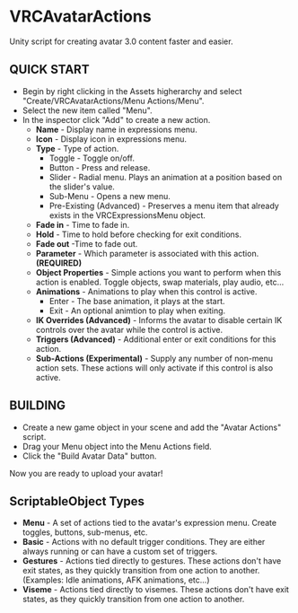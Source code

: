 # VRCAvatarActions
Unity script for creating avatar 3.0 content faster and easier.

## QUICK START

- Begin by right clicking in the Assets higherarchy and select "Create/VRCAvatarActions/Menu Actions/Menu".
- Select the new item called "Menu".
- In the inspector click "Add" to create a new action.
    - **Name** - Display name in expressions menu.
    - **Icon** - Display icon in expressions menu.
    - **Type** - Type of action.
      - Toggle - Toggle on/off.
      - Button - Press and release.
      - Slider - Radial menu.  Plays an animation at a position based on the slider's value.
      - Sub-Menu - Opens a new menu.
      - Pre-Existing (Advanced) - Preserves a menu item that already exists in the VRCExpressionsMenu object.
    - **Fade in** - Time to fade in.
    - **Hold** - Time to hold before checking for exit conditions.
    - **Fade out** -Time to fade out.
    - **Parameter** - Which parameter is associated with this action. **(REQUIRED)**
    - **Object Properties** - Simple actions you want to perform when this action is enabled.  Toggle objects, swap materials, play audio, etc...
    - **Animations** - Animations to play when this control is active.
      - Enter - The base animation, it plays at the start.
      - Exit - An optional animtion to play when exiting.
    - **IK Overrides (Advanced)** - Informs the avatar to disable certain IK controls over the avatar while the control is active.
    - **Triggers (Advanced)** - Additional enter or exit conditions for this action.
    - **Sub-Actions (Experimental)** - Supply any number of non-menu action sets.  These actions will only activate if this control is also active.
		
## BUILDING

- Create a new game object in your scene and add the "Avatar Actions" script.
- Drag your Menu object into the Menu Actions field.
- Click the "Build Avatar Data" button.

Now you are ready to upload your avatar!

## ScriptableObject Types
- **Menu** - A set of actions tied to the avatar's expression menu.  Create toggles, buttons, sub-menus, etc.
- **Basic** - Actions with no default trigger conditions.  They are either always running or can have a custom set of triggers.
- **Gestures** - Actions tied directly to gestures.  These actions don't have exit states, as they quickly transition from one action to another. (Examples: Idle animations, AFK animations, etc...)
- **Viseme** - Actions tied directly to visemes.  These actions don't have exit states, as they quickly transition from one action to another.
